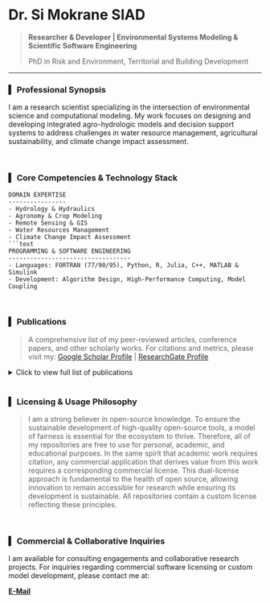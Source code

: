 # Dr. Si Mokrane SIAD

> **Researcher & Developer | Environmental Systems Modeling & Scientific Software Engineering**
>
> PhD in Risk and Environment, Territorial and Building Development

---

### ▍ **Professional Synopsis**

I am a research scientist specializing in the intersection of environmental science and computational modeling. My work focuses on designing and developing integrated agro-hydrologic models and decision support systems to address challenges in water resource management, agricultural sustainability, and climate change impact assessment.

<br>

### ▍ **Core Competencies & Technology Stack**

```text
DOMAIN EXPERTISE
----------------
- Hydrology & Hydraulics
- Agronomy & Crop Modeling
- Remote Sensing & GIS
- Water Resources Management
- Climate Change Impact Assessment
```text
PROGRAMMING & SOFTWARE ENGINEERING
----------------------------------
- Languages: FORTRAN (77/90/95), Python, R, Julia, C++, MATLAB & Simulink
- Development: Algorithm Design, High-Performance Computing, Model Coupling
```

<br>

### ▍ **Publications**

> A comprehensive list of my peer-reviewed articles, conference papers, and other scholarly works. For citations and metrics, please visit my:
> [Google Scholar Profile](https://scholar.google.com/citations?user=DzStP_X60CQC&hl=fr) | [ResearchGate Profile](https://www.researchgate.net/profile/Si-Mokrane-Siad)

<details>
<summary>Click to view full list of publications</summary>

1.  **A review of coupled hydrologic and crop growth models.** SM Siad, V Iacobellis, P Zdruli, A Gioia, I Stavi, G Hoogenboom. *Agricultural Water Management 224, 105746*, 2019.
2.  **Water runoff harvesting systems for restoration of degraded rangelands: A review of challenges and opportunities.** I Stavi, SM Siad, AP Kyriazopoulos, R Halbac-Cotoara-Zamfir. *Journal of environmental management 259, 109761*, 2020.
3.  **Durum wheat cover analysis in the scope of policy and market price changes: A case study in Southern Italy.** SM Siad, A Gioia, G Hoogenboom, V Iacobellis, A Novelli, E Tarantino, ... *Agriculture 7 (7), 57*, 2017.
4.  **Advanced Computer Technologies for Integrated Agro-Hydrologic Systems Modeling.** SM Siad. *Politecnico di Bari*, 2019.
5.  **AI-Powered Gene-Based Crop Modelling: Advancements and Future Directions.** SM Siad. *HASTAC*, 2023.
6.  **The Promise and Perils of Google's Bard for Scientific Research.** SM Siad. *HASTAC*, 2023.
7.  **Implementing parallel processing for DSSAT.** SM Siad. *Humanities Commons*, 2022.
8.  **Integrated crop-hydrologic Modelling: Methods, frameworks and communities of coupling.** SM Siad. *Humanities Commons*, 2023.
9.  **Continuous land use/land cover changes impacts on stream flow discharge modelisation and driving factors: A case study in the North-East of Algeria.** SM Siad. *CIHEAM, Mediterranean Agronomic Institute of Bari*, 2015.

</details>
<br>

### ▍ **Licensing & Usage Philosophy**

> I am a strong believer in open-source knowledge. To ensure the sustainable development of high-quality open-source tools, a model of fairness is essential for the ecosystem to thrive. Therefore, all of my repositories are free to use for personal, academic, and educational purposes. In the same spirit that academic work requires citation, any commercial application that derives value from this work requires a corresponding commercial license. This dual-license approach is fundamental to the health of open source, allowing innovation to remain accessible for research while ensuring its development is sustainable. All repositories contain a custom license reflecting these principles.

<br>

### ▍ **Commercial & Collaborative Inquiries**

I am available for consulting engagements and collaborative research projects. For inquiries regarding commercial software licensing or custom model development, please contact me at:

**[E-Mail](mailto:siadsim@gmail.com)**
